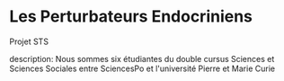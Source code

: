 # Les Perturbateurs Endocriniens
Projet STS

description: Nous sommes six étudiantes du double cursus Sciences et Sciences Sociales entre SciencesPo et l'université Pierre et Marie Curie
